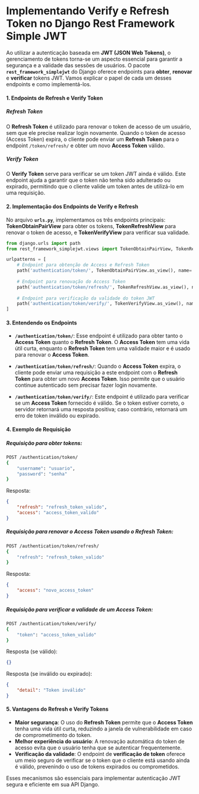 # Implementando Verify e Refresh Token no Django Rest Framework Simple JWT

Ao utilizar a autenticação baseada em **JWT (JSON Web Tokens)**, o gerenciamento de tokens torna-se um aspecto essencial para garantir a segurança e a validade das sessões de usuários. O pacote **`rest_framework_simplejwt`** do Django oferece endpoints para **obter**, **renovar** e **verificar** tokens JWT. Vamos explicar o papel de cada um desses endpoints e como implementá-los.

#### 1. Endpoints de Refresh e Verify Token

##### **Refresh Token**

O **Refresh Token** é utilizado para renovar o token de acesso de um usuário, sem que ele precise realizar login novamente. Quando o token de acesso (Access Token) expira, o cliente pode enviar um **Refresh Token** para o endpoint `/token/refresh/` e obter um novo **Access Token** válido.

##### **Verify Token**

O **Verify Token** serve para verificar se um token JWT ainda é válido. Este endpoint ajuda a garantir que o token não tenha sido adulterado ou expirado, permitindo que o cliente valide um token antes de utilizá-lo em uma requisição.

#### 2. Implementação dos Endpoints de Verify e Refresh

No arquivo **`urls.py`**, implementamos os três endpoints principais: **TokenObtainPairView** para obter os tokens, **TokenRefreshView** para renovar o token de acesso, e **TokenVerifyView** para verificar sua validade.

```python
from django.urls import path
from rest_framework_simplejwt.views import TokenObtainPairView, TokenRefreshView, TokenVerifyView

urlpatterns = [
    # Endpoint para obtenção de Access e Refresh Token
    path('authentication/token/', TokenObtainPairView.as_view(), name='token_obtain_pair'),
    
    # Endpoint para renovação do Access Token
    path('authentication/token/refresh/', TokenRefreshView.as_view(), name='token_refresh'),
    
    # Endpoint para verificação da validade do token JWT
    path('authentication/token/verify/', TokenVerifyView.as_view(), name='token_verify'),
]
```

#### 3. Entendendo os Endpoints

- **`/authentication/token/`**: Esse endpoint é utilizado para obter tanto o **Access Token** quanto o **Refresh Token**. O **Access Token** tem uma vida útil curta, enquanto o **Refresh Token** tem uma validade maior e é usado para renovar o **Access Token**.
  
- **`/authentication/token/refresh/`**: Quando o **Access Token** expira, o cliente pode enviar uma requisição a este endpoint com o **Refresh Token** para obter um novo **Access Token**. Isso permite que o usuário continue autenticado sem precisar fazer login novamente.

- **`/authentication/token/verify/`**: Este endpoint é utilizado para verificar se um **Access Token** fornecido é válido. Se o token estiver correto, o servidor retornará uma resposta positiva; caso contrário, retornará um erro de token inválido ou expirado.

#### 4. Exemplo de Requisição

##### **Requisição para obter tokens:**
```bash
POST /authentication/token/
{
    "username": "usuario",
    "password": "senha"
}
```
Resposta:
```json
{
    "refresh": "refresh_token_valido",
    "access": "access_token_valido"
}
```

##### **Requisição para renovar o Access Token usando o Refresh Token:**
```bash
POST /authentication/token/refresh/
{
    "refresh": "refresh_token_valido"
}
```
Resposta:
```json
{
    "access": "novo_access_token"
}
```

##### **Requisição para verificar a validade de um Access Token:**
```bash
POST /authentication/token/verify/
{
    "token": "access_token_valido"
}
```
Resposta (se válido):
```json
{}
```
Resposta (se inválido ou expirado):
```json
{
    "detail": "Token inválido"
}
```

#### 5. Vantagens do Refresh e Verify Tokens

- **Maior segurança**: O uso do **Refresh Token** permite que o **Access Token** tenha uma vida útil curta, reduzindo a janela de vulnerabilidade em caso de comprometimento do token.
- **Melhor experiência do usuário**: A renovação automática do token de acesso evita que o usuário tenha que se autenticar frequentemente.
- **Verificação da validade**: O endpoint de **verificação de token** oferece um meio seguro de verificar se o token que o cliente está usando ainda é válido, prevenindo o uso de tokens expirados ou comprometidos.

Esses mecanismos são essenciais para implementar autenticação JWT segura e eficiente em sua API Django.